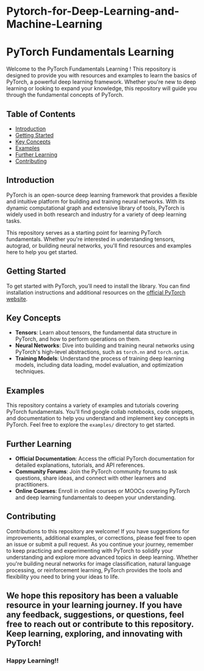 # Pytorch-for-Deep-Learning-and-Machine-Learning
# PyTorch Fundamentals Learning 

Welcome to the PyTorch Fundamentals Learning ! This repository is designed to provide you with resources and examples to learn the basics of PyTorch, a powerful deep learning framework. Whether you're new to deep learning or looking to expand your knowledge, this repository will guide you through the fundamental concepts of PyTorch.

## Table of Contents

- [Introduction](#introduction)
- [Getting Started](#getting-started)
- [Key Concepts](#key-concepts)
- [Examples](#examples)
- [Further Learning](#further-learning)
- [Contributing](#contributing)

## Introduction

PyTorch is an open-source deep learning framework that provides a flexible and intuitive platform for building and training neural networks. With its dynamic computational graph and extensive library of tools, PyTorch is widely used in both research and industry for a variety of deep learning tasks.

This repository serves as a starting point for learning PyTorch fundamentals. Whether you're interested in understanding tensors, autograd, or building neural networks, you'll find resources and examples here to help you get started.

## Getting Started

To get started with PyTorch, you'll need to install the library. You can find installation instructions and additional resources on the [official PyTorch website](https://pytorch.org/).

## Key Concepts

- **Tensors**: Learn about tensors, the fundamental data structure in PyTorch, and how to perform operations on them.
- **Neural Networks**: Dive into building and training neural networks using PyTorch's high-level abstractions, such as `torch.nn` and `torch.optim`.
- **Training Models**: Understand the process of training deep learning models, including data loading, model evaluation, and optimization techniques.

## Examples

This repository contains a variety of examples and tutorials covering PyTorch fundamentals. You'll find google collab notebooks, code snippets, and documentation to help you understand and implement key concepts in PyTorch. Feel free to explore the `examples/` directory to get started.

## Further Learning

- **Official Documentation**: Access the official PyTorch documentation for detailed explanations, tutorials, and API references.
- **Community Forums**: Join the PyTorch community forums to ask questions, share ideas, and connect with other learners and practitioners.
- **Online Courses**: Enroll in online courses or MOOCs covering PyTorch and deep learning fundamentals to deepen your understanding.

## Contributing

Contributions to this repository are welcome! If you have suggestions for improvements, additional examples, or corrections, please feel free to open an issue or submit a pull request.
As you continue your journey, remember to keep practicing and experimenting with PyTorch to solidify your understanding and explore more advanced topics in deep learning. Whether you're building neural networks for image classification, natural language processing, or reinforcement learning, PyTorch provides the tools and flexibility you need to bring your ideas to life.

## We hope this repository has been a valuable resource in your learning journey. If you have any feedback, suggestions, or questions, feel free to reach out or contribute to this repository. Keep learning, exploring, and innovating with PyTorch!
### Happy Learning!!
